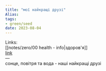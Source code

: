 ```yaml
---
title: "мої найкращі друзі"
Alias: 
tags:
- green/seed
date: 2023-08-04
---
```

Links:  
[[notes/zero/00 health - info|здоров'я]]  
[link](https://www.youtube.com/watch?v=-3TKPwVJsIA)  
—  
сонце, повітря та вода - наші найкращі друзі

